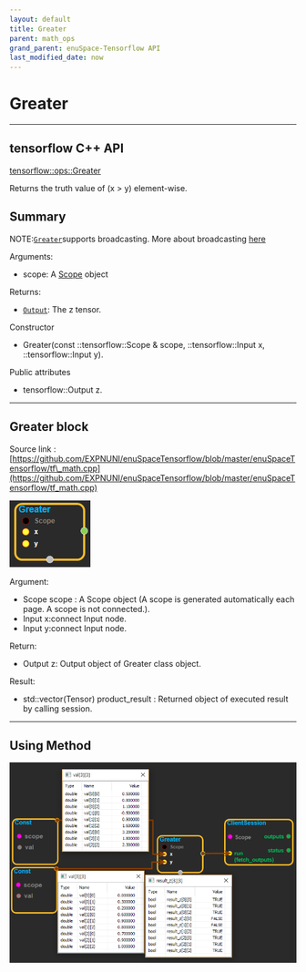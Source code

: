 ```yaml
--- 
layout: default 
title: Greater 
parent: math_ops 
grand_parent: enuSpace-Tensorflow API 
last_modified_date: now 
--- 
```


# Greater

---

## tensorflow C++ API

[tensorflow::ops::Greater](https://www.tensorflow.org/api_docs/cc/class/tensorflow/ops/greater)

Returns the truth value of \(x &gt; y\) element-wise.

## Summary

NOTE:[`Greater`](https://www.tensorflow.org/api_docs/cc/class/tensorflow/ops/greater.html#classtensorflow_1_1ops_1_1_greater)supports broadcasting. More about broadcasting [here](http://docs.scipy.org/doc/numpy/user/basics.broadcasting.html)

Arguments:

* scope: A [Scope](https://www.tensorflow.org/api_docs/cc/class/tensorflow/scope.html#classtensorflow_1_1_scope) object

Returns:

* [`Output`](https://www.tensorflow.org/api_docs/cc/class/tensorflow/output.html#classtensorflow_1_1_output): The z tensor.

Constructor

* Greater\(const ::tensorflow::Scope & scope, ::tensorflow::Input x, ::tensorflow::Input y\).

Public attributes

* tensorflow::Output z.

---

## Greater block

Source link : [https://github.com/EXPNUNI/enuSpaceTensorflow/blob/master/enuSpaceTensorflow/tf\_math.cpp](https://github.com/EXPNUNI/enuSpaceTensorflow/blob/master/enuSpaceTensorflow/tf_math.cpp)

![](../assets/math_Greater_Symbol.png)

Argument:

* Scope scope : A Scope object \(A scope is generated automatically each page. A scope is not connected.\).
* Input x:connect  Input node.
* Input y:connect  Input node.

Return:

* Output z: Output object of Greater class object.

Result:

* std::vector\(Tensor\) product\_result : Returned object of executed result by calling session.

---

## Using Method

![](../assets/math_Greater_Method.png)

